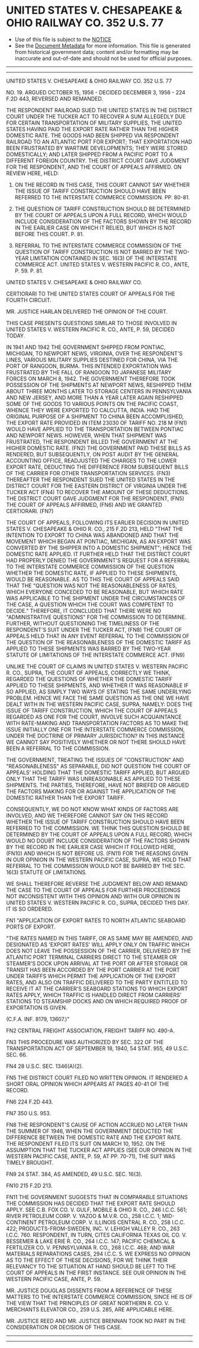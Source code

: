 ---
---

# UNITED STATES V. CHESAPEAKE & OHIO RAILWAY CO. 352 U.S. 77

* Use of this file is subject to the [NOTICE](https://github.com/publicdocs/notice/blob/master/NOTICE)
* See the [Document Metadata](../../../) for more information.
  This file is generated from historical government data; content and/or formatting may be inaccurate and out-of-date and should not be used for official purposes.

----------
----------

UNITED STATES V. CHESAPEAKE & OHIO RAILWAY CO. 352 U.S. 77

NO. 19.  ARGUED OCTOBER 15, 1956 - DECIDED DECEMBER 3, 1956 - 224 F.2D 443, REVERSED AND REMANDED.

THE RESPONDENT RAILROAD SUED THE UNITED STATES IN THE DISTRICT COURT UNDER THE TUCKER ACT TO RECOVER A SUM ALLEGEDLY DUE FOR CERTAIN TRANSPORTATION OF MILITARY SUPPLIES, THE UNITED STATES HAVING PAID THE EXPORT RATE RATHER THAN THE HIGHER DOMESTIC RATE.  THE GOODS HAD BEEN SHIPPED VIA RESPONDENT RAILROAD TO AN ATLANTIC PORT FOR EXPORT; THAT EXPORTATION HAD BEEN FRUSTRATED BY WARTIME DEVELOPMENTS; THEY WERE STORED DOMESTICALLY; AND LATER SHIPPED FROM A PACIFIC PORT TO A DIFFERENT FOREIGN COUNTRY.  THE DISTRICT COURT GAVE JUDGMENT FOR THE RESPONDENT, AND THE COURT OF APPEALS AFFIRMED.  ON REVIEW HERE, HELD:

1.  ON THE RECORD IN THIS CASE, THIS COURT CANNOT SAY WHETHER THE ISSUE OF TARIFF CONSTRUCTION SHOULD HAVE BEEN REFERRED TO THE INTERSTATE COMMERCE COMMISSION.  PP. 80-81.

2.  THE QUESTION OF TARIFF CONSTRUCTION SHOULD BE DETERMINED BY THE COURT OF APPEALS UPON A FULL RECORD, WHICH WOULD INCLUDE CONSIDERATION OF THE FACTORS SHOWN BY THE RECORD IN THE EARLIER CASE ON WHICH IT RELIED, BUT WHICH IS NOT BEFORE THIS COURT.  P. 81.

3.  REFERRAL TO THE INTERSTATE COMMERCE COMMISSION OF THE QUESTION OF TARIFF CONSTRUCTION IS NOT BARRED BY THE TWO-YEAR LIMITATION CONTAINED IN SEC. 16(3) OF THE INTERSTATE COMMERCE ACT.  UNITED STATES V. WESTERN PACIFIC R. CO., ANTE, P. 59.  P. 81.

UNITED STATES V. CHESAPEAKE & OHIO RAILWAY CO.

CERTIORARI TO THE UNITED STATES COURT OF APPEALS FOR THE FOURTH CIRCUIT.

MR. JUSTICE HARLAN DELIVERED THE OPINION OF THE COURT.

THIS CASE PRESENTS QUESTIONS SIMILAR TO THOSE INVOLVED IN UNITED STATES V. WESTERN PACIFIC R. CO., ANTE, P. 59, DECIDED TODAY.

IN 1941 AND 1942 THE GOVERNMENT SHIPPED FROM PONTIAC, MICHIGAN, TO NEWPORT NEWS, VIRGINIA, OVER THE RESPONDENT'S LINES, VARIOUS MILITARY SUPPLIES DESTINED FOR CHINA, VIA THE PORT OF RANGOON, BURMA.  THIS INTENDED EXPORTATION WAS FRUSTRATED BY THE FALL OF RANGOON TO JAPANESE MILITARY FORCES ON MARCH 8, 1942.  THE GOVERNMENT THEREFORE TOOK POSSESSION OF THE SHIPMENTS AT NEWPORT NEWS, RESHIPPED THEM ABOUT THREE MONTHS LATER TO STORAGE CENTERS IN PENNSYLVANIA AND NEW JERSEY, AND MORE THAN A YEAR LATER AGAIN RESHIPPED SOME OF THE GOODS TO VARIOUS POINTS ON THE PACIFIC COAST, WHENCE THEY WERE EXPORTED TO CALCUTTA, INDIA.  HAD THE ORIGINAL PURPOSE OF A SHIPMENT TO CHINA BEEN ACCOMPLISHED, THE EXPORT RATE PROVIDED IN ITEM 23030 OF TARIFF NO. 218 M (FN1) WOULD HAVE APPLIED TO THE TRANSPORTATION BETWEEN PONTIAC AND NEWPORT NEWS.  HOWEVER, WHEN THAT SHIPMENT WAS FRUSTRATED, THE RESPONDENT BILLED THE GOVERNMENT AT THE HIGHER DOMESTIC RATE.  (FN2) THE GOVERNMENT PAID THESE BILLS AS RENDERED, BUT SUBSEQUENTLY, ON POST AUDIT BY THE GENERAL ACCOUNTING OFFICE, READJUSTED THE CHARGES TO THE LOWER EXPORT RATE, DEDUCTING THE DIFFERENCE FROM SUBSEQUENT BILLS OF THE CARRIER FOR OTHER TRANSPORTATION SERVICES.  (FN3)  THEREAFTER THE RESPONDENT SUED THE UNITED STATES IN THE DISTRICT COURT FOR THE EASTERN DISTRICT OF VIRGINIA UNDER THE TUCKER ACT (FN4) TO RECOVER THE AMOUNT OF THESE DEDUCTIONS.  THE DISTRICT COURT GAVE JUDGMENT FOR THE RESPONDENT, (FN5) THE COURT OF APPEALS AFFIRMED, (FN6) AND WE GRANTED CERTIORARI.  (FN7)

THE COURT OF APPEALS, FOLLOWING ITS EARLIER DECISION IN UNITED STATES V. CHESAPEAKE & OHIO R. CO., 215 F.2D 213, HELD "THAT THE INTENTION TO EXPORT TO CHINA WAS ABANDONED AND THAT THE MOVEMENT WHICH BEGAN AT PONTIAC, MICHIGAN, AS AN EXPORT WAS CONVERTED BY THE SHIPPER INTO A DOMESTIC SHIPMENT"; HENCE THE DOMESTIC RATE APPLIED.  IT FURTHER HELD THAT THE DISTRICT COURT HAD PROPERLY DENIED THE GOVERNMENT'S REQUEST FOR A REFERRAL TO THE INTERSTATE COMMERCE COMMISSION OF THE QUESTION WHETHER THE DOMESTIC RATE, IF APPLIED TO THESE SHIPMENTS, WOULD BE REASONABLE.  AS TO THIS THE COURT OF APPEALS SAID THAT THE "QUESTION WAS NOT THE REASONABLENESS OF RATES, WHICH EVERYONE CONCEDED TO BE REASONABLE, BUT WHICH RATE WAS APPLICABLE TO THE SHIPMENT UNDER THE CIRCUMSTANCES OF THE CASE, A QUESTION WHICH THE COURT WAS COMPETENT TO DECIDE."  THEREFORE, IT CONCLUDED THAT THERE WERE NO "ADMINISTRATIVE QUESTIONS" FOR THE COMMISSION TO DETERMINE.  FURTHER, WITHOUT QUESTIONING THE TIMELINESS OF THE RESPONDENT'S SUIT UNDER THE TUCKER ACT, (FN8) THE COURT OF APPEALS HELD THAT IN ANY EVENT REFERRAL TO THE COMMISSION OF THE QUESTION OF THE REASONABLENESS OF THE DOMESTIC TARIFF AS APPLIED TO THESE SHIPMENTS WAS BARRED BY THE TWO-YEAR STATUTE OF LIMITATIONS OF THE INTERSTATE COMMERCE ACT.  (FN9)

UNLIKE THE COURT OF CLAIMS IN UNITED STATES V. WESTERN PACIFIC R. CO., SUPRA, THE COURT OF APPEALS, CORRECTLY WE THINK, REGARDED THE QUESTIONS OF WHETHER THE DOMESTIC TARIFF APPLIED TO THESE SHIPMENTS, AND WHETHER IT WAS REASONABLE IF SO APPLIED, AS SIMPLY TWO WAYS OF STATING THE SAME UNDERLYING PROBLEM.  HENCE WE FACE THE SAME QUESTION AS THE ONE WE HAVE DEALT WITH IN THE WESTERN PACIFIC CASE, SUPRA, NAMELY:  DOES THE ISSUE OF TARIFF CONSTRUCTION, WHICH THE COURT OF APPEALS REGARDED AS ONE FOR THE COURT, INVOLVE SUCH ACQUAINTANCE WITH RATE-MAKING AND TRANSPORTATION FACTORS AS TO MAKE THE ISSUE INITIALLY ONE FOR THE INTERSTATE COMMERCE COMMISSION, UNDER THE DOCTRINE OF PRIMARY JURISDICTION?  IN THIS INSTANCE WE CANNOT SAY POSITIVELY WHETHER OR NOT THERE SHOULD HAVE BEEN A REFERRAL TO THE COMMISSION.

THE GOVERNMENT, TREATING THE ISSUES OF "CONSTRUCTION" AND "REASONABLENESS" AS SEPARABLE, DID NOT QUESTION THE COURT OF APPEALS' HOLDING THAT THE DOMESTIC TARIFF APPLIED, BUT ARGUED ONLY THAT THE TARIFF WAS UNREASONABLE AS APPLIED TO THESE SHIPMENTS.  THE PARTIES, THEREFORE, HAVE NOT BRIEFED OR ARGUED THE FACTORS MAKING FOR OR AGAINST THE APPLICATION OF THE DOMESTIC RATHER THAN THE EXPORT TARIFF.

CONSEQUENTLY, WE DO NOT KNOW WHAT KINDS OF FACTORS ARE INVOLVED, AND WE THEREFORE CANNOT SAY ON THIS RECORD WHETHER THE ISSUE OF TARIFF CONSTRUCTION SHOULD HAVE BEEN REFERRED TO THE COMMISSION.  WE THINK THIS QUESTION SHOULD BE DETERMINED BY THE COURT OF APPEALS UPON A FULL RECORD, WHICH WOULD NO DOUBT INCLUDE CONSIDERATION OF THE FACTORS SHOWN BY THE RECORD IN THE EARLIER CASE WHICH IT FOLLOWED HERE, (FN10) AND WHICH IS NOT BEFORE US.  (FN11)  FOR THE REASONS GIVEN IN OUR OPINION IN THE WESTERN PACIFIC CASE, SUPRA, WE HOLD THAT REFERRAL TO THE COMMISSION WOULD NOT BE BARRED BY THE SEC. 16(3) STATUTE OF LIMITATIONS.

WE SHALL THEREFORE REVERSE THE JUDGMENT BELOW AND REMAND THE CASE TO THE COURT OF APPEALS FOR FURTHER PROCEEDINGS NOT INCONSISTENT WITH THIS OPINION AND WITH OUR OPINION IN UNITED STATES V. WESTERN PACIFIC R. CO., SUPRA, DECIDED THIS DAY.  IT IS SO ORDERED.

FN1  "APPLICATION OF EXPORT RATES TO NORTH ATLANTIC SEABOARD PORTS OF EXPORT.

"THE RATES NAMED IN THIS TARIFF, OR AS SAME MAY BE AMENDED, AND DESIGNATED AS 'EXPORT RATES' WILL APPLY ONLY ON TRAFFIC WHICH DOES NOT LEAVE THE POSSESSION OF THE CARRIER, DELIVERED BY THE ATLANTIC PORT TERMINAL CARRIERS DIRECT TO THE STEAMER OR STEAMER'S DOCK UPON ARRIVAL AT THE PORT OR AFTER STORAGE OR TRANSIT HAS BEEN ACCORDED BY THE PORT CARRIER AT THE PORT UNDER TARIFFS WHICH PERMIT THE APPLICATION OF THE EXPORT RATES, AND ALSO ON TRAFFIC DELIVERED TO THE PARTY ENTITLED TO RECEIVE IT AT THE CARRIER'S SEABOARD STATIONS TO WHICH EXPORT RATES APPLY, WHICH TRAFFIC IS HANDLED DIRECT FROM CARRIERS' STATIONS TO STEAMSHIP DOCKS AND ON WHICH REQUIRED PROOF OF EXPORTATION IS GIVEN.

(C.F.A. INF.  8179, 13607.)"

FN2  CENTRAL FREIGHT ASSOCIATION, FREIGHT TARIFF NO. 490-A.

FN3 THIS PROCEDURE WAS AUTHORIZED BY SEC. 322 OF THE TRANSPORTATION ACT OF SEPTEMBER 18, 1940, 54 STAT. 955, 49 U.S.C. SEC. 66.

FN4  28 U.S.C. SEC. 1346(A)(2).

FN5  THE DISTRICT COURT FILED NO WRITTEN OPINION.  IT RENDERED A SHORT ORAL OPINION WHICH APPEARS AT PAGES 40-41 OF THE RECORD.

FN6  224 F.2D 443.

FN7  350 U.S. 953.

FN8  THE RESPONDENT'S CAUSE OF ACTION ACCRUED NO LATER THAN THE SUMMER OF 1946, WHEN THE GOVERNMENT DEDUCTED THE DIFFERENCE BETWEEN THE DOMESTIC RATE AND THE EXPORT RATE.  THE RESPONDENT FILED ITS SUIT ON MARCH 10, 1952.  ON THE ASSUMPTION THAT THE TUCKER ACT APPLIES (SEE OUR OPINION IN THE WESTERN PACIFIC CASE, ANTE, P. 59, AT PP. 70-71), THE SUIT WAS TIMELY BROUGHT.

FN9  24 STAT. 384, AS AMENDED, 49 U.S.C. SEC. 16(3).

FN10  215 F.2D 213.

FN11  THE GOVERNMENT SUGGESTS THAT IN COMPARABLE SITUATIONS THE COMMISSION HAS DECIDED THAT THE EXPORT RATE SHOULD APPLY.  SEE C.B. FOX CO. V. GULF, MOBILE & OHIO R. CO., 246 I.C.C. 561; RIVER PETROLEUM CORP. V. YAZOO & M.V.R. CO., 258 I.C.C. 1; MID-CONTINENT PETROLEUM CORP. V. ILLINOIS CENTRAL R. CO., 258 I.C.C. 422; PRODUCTS-FROM-SWEDEN, INC. V. LEHIGH VALLEY R. CO., 263 I.C.C. 760.   RESPONDENT, IN TURN, CITES CALIFORNIA TEXAS OIL CO. V. BESSEMER & LAKE ERIE R. CO., 264 I.C.C. 147; PACIFIC CHEMICAL & FERTILIZER CO. V. PENNSYLVANIA R. CO., 268 I.C.C. 468; AND WAR MATERIALS REPARATIONS CASES, 294 I.C.C. 5.  WE EXPRESS NO OPINION AS TO THE EFFECT OF THESE DECISIONS, FOR WE THINK THEIR RELEVANCY TO THE SITUATION AT HAND SHOULD BE LEFT TO THE COURT OF APPEALS IN THE FIRST INSTANCE.  SEE OUR OPINION IN THE WESTERN PACIFIC CASE, ANTE, P. 59.

MR. JUSTICE DOUGLAS DISSENTS FROM A REFERENCE OF THESE MATTERS TO THE INTERSTATE COMMERCE COMMISSION, SINCE HE IS OF THE VIEW THAT THE PRINCIPLES OF GREAT NORTHERN R. CO. V. MERCHANTS ELEVATOR CO., 259 U.S. 285, ARE APPLICABLE HERE.

MR. JUSTICE REED AND MR. JUSTICE BRENNAN TOOK NO PART IN THE CONSIDERATION OR DECISION OF THIS CASE.


----------
----------

